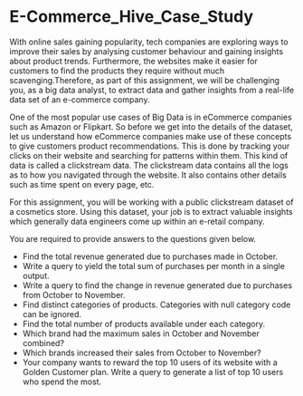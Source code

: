 # E-Commerce_Hive_Case_Study
With online sales gaining popularity, tech companies are exploring ways to improve their sales by analysing customer behaviour and gaining insights about product trends. Furthermore, the websites make it easier for customers to find the products they require without much scavenging.Therefore, as part of this assignment, we will be challenging you, as a big data analyst, to extract data and gather insights from a real-life data set of an e-commerce company.

One of the most popular use cases of Big Data is in eCommerce companies such as Amazon or Flipkart. So before we get into the details of the dataset, let us understand how eCommerce companies make use of these concepts to give customers product recommendations. This is done by tracking your clicks on their website and searching for patterns within them. This kind of data is called a clickstream data. The clickstream data contains all the logs as to how you navigated through the website. It also contains other details such as time spent on every page, etc.

For this assignment, you will be working with a public clickstream dataset of a cosmetics store. Using this dataset, your job is to extract valuable insights which generally data engineers come up within an e-retail company.

You are required to provide answers to the questions given below.
- Find the total revenue generated due to purchases made in October.
- Write a query to yield the total sum of purchases per month in a single output. 
- Write a query to find the change in revenue generated due to purchases from October to November.
- Find distinct categories of products. Categories with null category code can be ignored.
- Find the total number of products available under each category.
- Which brand had the maximum sales in October and November combined?
- Which brands increased their sales from October to November?
- Your company wants to reward the top 10 users of its website with a Golden Customer plan. Write a query to generate a list of top 10 users who spend the most.
